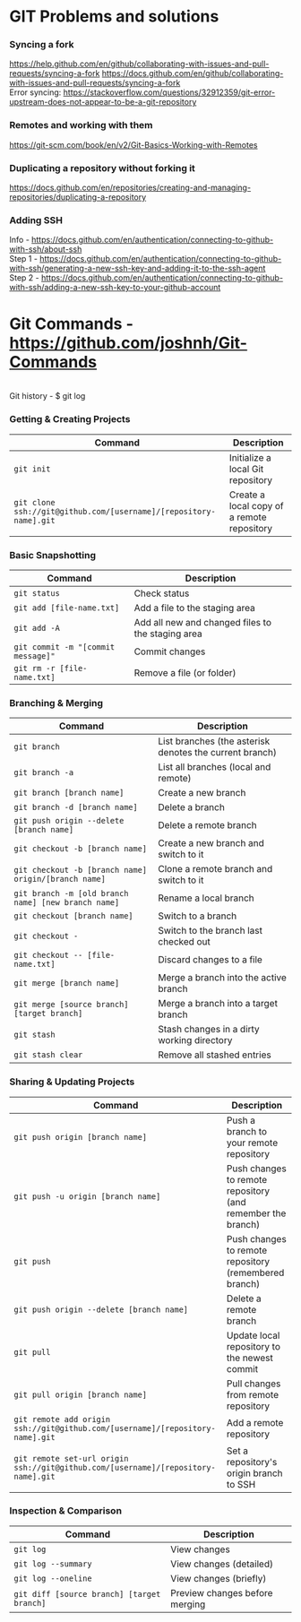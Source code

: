 # GIT Problems and solutions 

### Syncing a fork
https://help.github.com/en/github/collaborating-with-issues-and-pull-requests/syncing-a-fork
https://docs.github.com/en/github/collaborating-with-issues-and-pull-requests/syncing-a-fork<br>
Error syncing: https://stackoverflow.com/questions/32912359/git-error-upstream-does-not-appear-to-be-a-git-repository

### Remotes and working with them
https://git-scm.com/book/en/v2/Git-Basics-Working-with-Remotes

### Duplicating a repository without forking it
https://docs.github.com/en/repositories/creating-and-managing-repositories/duplicating-a-repository

### Adding SSH 
Info - https://docs.github.com/en/authentication/connecting-to-github-with-ssh/about-ssh <br>
Step 1 - https://docs.github.com/en/authentication/connecting-to-github-with-ssh/generating-a-new-ssh-key-and-adding-it-to-the-ssh-agent <br>
Step 2 - https://docs.github.com/en/authentication/connecting-to-github-with-ssh/adding-a-new-ssh-key-to-your-github-account <br>

Git Commands - https://github.com/joshnh/Git-Commands
============
<br>
Git history - $ git log
<br>

### Getting & Creating Projects

| Command | Description |
| ------- | ----------- |
| `git init` | Initialize a local Git repository |
| `git clone ssh://git@github.com/[username]/[repository-name].git` | Create a local copy of a remote repository |

### Basic Snapshotting

| Command | Description |
| ------- | ----------- |
| `git status` | Check status |
| `git add [file-name.txt]` | Add a file to the staging area |
| `git add -A` | Add all new and changed files to the staging area |
| `git commit -m "[commit message]"` | Commit changes |
| `git rm -r [file-name.txt]` | Remove a file (or folder) |

### Branching & Merging

| Command | Description |
| ------- | ----------- |
| `git branch` | List branches (the asterisk denotes the current branch) |
| `git branch -a` | List all branches (local and remote) |
| `git branch [branch name]` | Create a new branch |
| `git branch -d [branch name]` | Delete a branch |
| `git push origin --delete [branch name]` | Delete a remote branch |
| `git checkout -b [branch name]` | Create a new branch and switch to it |
| `git checkout -b [branch name] origin/[branch name]` | Clone a remote branch and switch to it |
| `git branch -m [old branch name] [new branch name]` | Rename a local branch |
| `git checkout [branch name]` | Switch to a branch |
| `git checkout -` | Switch to the branch last checked out |
| `git checkout -- [file-name.txt]` | Discard changes to a file |
| `git merge [branch name]` | Merge a branch into the active branch |
| `git merge [source branch] [target branch]` | Merge a branch into a target branch |
| `git stash` | Stash changes in a dirty working directory |
| `git stash clear` | Remove all stashed entries |

### Sharing & Updating Projects

| Command | Description |
| ------- | ----------- |
| `git push origin [branch name]` | Push a branch to your remote repository |
| `git push -u origin [branch name]` | Push changes to remote repository (and remember the branch) |
| `git push` | Push changes to remote repository (remembered branch) |
| `git push origin --delete [branch name]` | Delete a remote branch |
| `git pull` | Update local repository to the newest commit |
| `git pull origin [branch name]` | Pull changes from remote repository |
| `git remote add origin ssh://git@github.com/[username]/[repository-name].git` | Add a remote repository |
| `git remote set-url origin ssh://git@github.com/[username]/[repository-name].git` | Set a repository's origin branch to SSH |

### Inspection & Comparison

| Command | Description |
| ------- | ----------- |
| `git log` | View changes |
| `git log --summary` | View changes (detailed) |
| `git log --oneline` | View changes (briefly) |
| `git diff [source branch] [target branch]` | Preview changes before merging |
